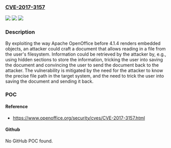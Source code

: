 ### [CVE-2017-3157](https://cve.mitre.org/cgi-bin/cvename.cgi?name=CVE-2017-3157)
![](https://img.shields.io/static/v1?label=Product&message=Apache%20OpenOffice&color=blue)
![](https://img.shields.io/static/v1?label=Version&message=n%2Fa&color=blue)
![](https://img.shields.io/static/v1?label=Vulnerability&message=Information%20Disclosure&color=brighgreen)

### Description

By exploiting the way Apache OpenOffice before 4.1.4 renders embedded objects, an attacker could craft a document that allows reading in a file from the user's filesystem. Information could be retrieved by the attacker by, e.g., using hidden sections to store the information, tricking the user into saving the document and convincing the user to send the document back to the attacker. The vulnerability is mitigated by the need for the attacker to know the precise file path in the target system, and the need to trick the user into saving the document and sending it back.

### POC

#### Reference
- https://www.openoffice.org/security/cves/CVE-2017-3157.html

#### Github
No GitHub POC found.

